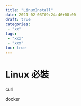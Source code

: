 ```yaml
---
title: "LinuxInstall"
date: 2021-02-03T09:24:46+08:00
draft: true
categories:
 - "xx"
tags:
 - "xxx"
 - "xxx"
toc: true
---
```


# Linux 必裝
<!--more-->


curl

docker 